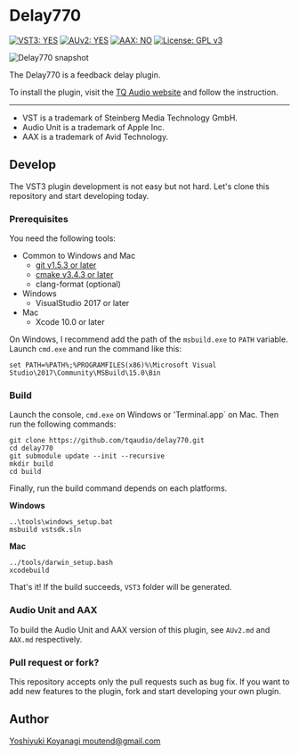 Delay770
========

[![VST3: YES](https://img.shields.io/badge/VST3-YES-blue.svg)](https://www.steinberg.net/en/company/technologies/vst3.html)
[![AUv2: YES](https://img.shields.io/badge/AUv2-YES-blue.svg)](https://developer.apple.com/documentation/audiounit)
[![AAX: NO](https://img.shields.io/badge/AAX-NO-red.svg)](http://apps.avid.com/aax-portal/)
[![License: GPL v3](https://img.shields.io/badge/License-GPLv3-blue.svg)](https://www.gnu.org/licenses/gpl-3.0)

![Delay770 snapshot](https://tqaudio.github.io/img/delay770.png)

The Delay770 is a feedback delay plugin.

To install the plugin, visit the [TQ Audio website](https://tqaudio.github.io/products/delay770) and follow the instruction.

----------------

- VST is a trademark of Steinberg Media Technology GmbH.
- Audio Unit is a trademark of Apple Inc.
- AAX is a trademark of Avid Technology.

## Develop

The VST3 plugin development is not easy but not hard. Let's clone this repository and start developing today.

### Prerequisites

You need the following tools:

- Common to Windows and Mac
  - [git v1.5.3 or later](https://git-scm.com/downloads)
  - [cmake v3.4.3 or later](https://cmake.org/download/)
  - clang-format (optional)
- Windows
  - VisualStudio 2017 or later
- Mac
  - Xcode 10.0 or later

On Windows, I recommend add the path of the `msbuild.exe` to `PATH` variable. Launch `cmd.exe` and run the command like this:

```console
set PATH=%PATH%;%PROGRAMFILES(x86)%\Microsoft Visual Studio\2017\Community\MSBuild\15.0\Bin
```

### Build

Launch the console, `cmd.exe` on Windows or 'Terminal.app` on Mac. Then run the following commands:

```console
git clone https://github.com/tqaudio/delay770.git
cd delay770
git submodule update --init --recursive
mkdir build
cd build
```

Finally, run the build command depends on each platforms.

**Windows**

```console
..\tools\windows_setup.bat
msbuild vstsdk.sln
```

**Mac**

```console
../tools/darwin_setup.bash
xcodebuild
```

That's it! If the build succeeds, `VST3` folder will be generated.

### Audio Unit and AAX

To build the Audio Unit and AAX version of this plugin, see `AUv2.md` and `AAX.md` respectively.

### Pull request or fork?

This repository accepts only the pull requests such as bug fix. If you want to add new features to the plugin, fork and start developing your own plugin.

## Author

[Yoshiyuki Koyanagi <moutend@gmail.com>](https://github.com/moutend)
